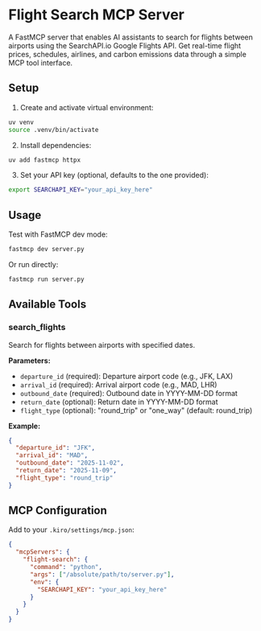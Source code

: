 # Flight Search MCP Server

A FastMCP server that enables AI assistants to search for flights between airports using the SearchAPI.io Google Flights API. Get real-time flight prices, schedules, airlines, and carbon emissions data through a simple MCP tool interface.

## Setup

1. Create and activate virtual environment:
```bash
uv venv
source .venv/bin/activate
```

2. Install dependencies:
```bash
uv add fastmcp httpx
```

3. Set your API key (optional, defaults to the one provided):
```bash
export SEARCHAPI_KEY="your_api_key_here"
```

## Usage

Test with FastMCP dev mode:
```bash
fastmcp dev server.py
```

Or run directly:
```bash
fastmcp run server.py
```

## Available Tools

### search_flights

Search for flights between airports with specified dates.

**Parameters:**
- `departure_id` (required): Departure airport code (e.g., JFK, LAX)
- `arrival_id` (required): Arrival airport code (e.g., MAD, LHR)
- `outbound_date` (required): Outbound date in YYYY-MM-DD format
- `return_date` (optional): Return date in YYYY-MM-DD format
- `flight_type` (optional): "round_trip" or "one_way" (default: round_trip)

**Example:**
```json
{
  "departure_id": "JFK",
  "arrival_id": "MAD",
  "outbound_date": "2025-11-02",
  "return_date": "2025-11-09",
  "flight_type": "round_trip"
}
```

## MCP Configuration

Add to your `.kiro/settings/mcp.json`:
```json
{
  "mcpServers": {
    "flight-search": {
      "command": "python",
      "args": ["/absolute/path/to/server.py"],
      "env": {
        "SEARCHAPI_KEY": "your_api_key_here"
      }
    }
  }
}
```
